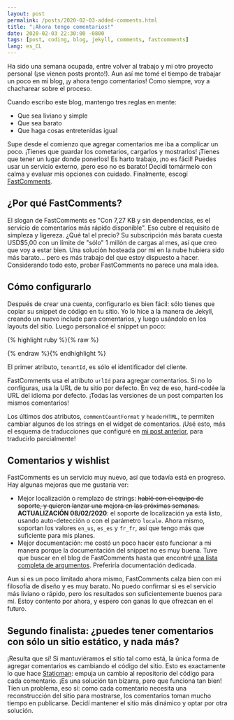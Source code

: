 ```yaml
---
layout: post
permalink: /posts/2020-02-03-added-comments.html
title: "¡Ahora tengo comentarios!"
date: 2020-02-03 22:30:00 -0800
tags: [post, coding, blog, jekyll, comments, fastcomments]
lang: es_CL
---
```


Ha sido una semana ocupada, entre volver al trabajo y mi otro proyecto personal (¡se vienen posts pronto!). Aun así me tomé el tiempo de trabajar un poco en mi blog, ¡y ahora tengo comentarios! Como siempre, voy a chacharear sobre el proceso.

<!--more-->

Cuando escribo este blog, mantengo tres reglas en mente:
* Que sea liviano y simple
* Que sea barato
* Que haga cosas entretenidas igual

Supe desde el comienzo que agregar comentarios me iba a complicar un poco. ¡Tienes que guardar los cometarios, cargarlos y mostrarlos! ¡Tienes que tener un lugar donde ponerlos! Es harto trabajo, ¡no es fácil! Puedes usar un servicio externo, ¡pero eso no es barato! Decidí tomármelo con calma y evaluar mis opciones con cuidado. Finalmente, escogí [FastComments](https://fastcomments.com/).

## ¿Por qué FastComments?

El slogan de FastComments es "Con 7,27 KB y sin dependencias, es el servicio de comentarios más rápido disponible". Eso cubre el requisito de simpleza y ligereza. ¿Qué tal el precio? Su subscripción más barata cuesta USD$5,00 con un límite de "sólo" 1 millón de cargas al mes, así que creo que voy a estar bien. Una solución hosteada por mí en la nube hubiera sido más barato... pero es más trabajo del que estoy dispuesto a hacer. Considerando todo esto, probar FastComments no parece una mala idea.

## Cómo configurarlo

Después de crear una cuenta, configurarlo es bien fácil: sólo tienes que copiar su snippet de código en tu sitio. Yo lo hice a la manera de Jekyll, creando un nuevo include para comentarios, y luego usándolo en los layouts del sitio. Luego personalicé el snippet un poco:

{% highlight ruby %}{% raw %}
<script src="https://cdn.fastcomments.com/js/embed.min.js"></script>
<div id="fastcomments-widget"></div>
<script>
  window.FastCommentsUI(document.getElementById('fastcomments-widget'), {
    tenantId: "{{ site.fastcomments.tenantId }}",
    urlId: "{{ site.url }}{{ page.permalink | post.permalink }}",
    commentCountFormat: "[count] comments on {{ page.title | post.title }}",
    headerHTML: "<h1>{{ site.data.translated_strings.leave_a_comment[site.active_lang] }}</h1>",
  });
</script>
{% endraw %}{% endhighlight %}

El primer atributo, `tenantId`, es sólo el identificador del cliente.

FastComments usa el atributo `urlId` para agregar comentarios. Si no lo configuras, usa la URL de tu sitio por defecto. En vez de eso, hard-codée la URL del idioma por defecto. ¡Todas las versiones de un post comparten los mismos comentarios!

Los últimos dos atributos, `commentCountFormat` y `headerHTML`, te permiten cambiar algunos de los strings en el widget de comentarios. ¡Usé esto, más el esquema de traducciones que configuré en [mi post anterior](/posts/2020-01-26-first-post.html), para traducirlo parcialmente!

## Comentarios y wishlist

FastComments es un servicio muy nuevo, así que todavía está en progreso. Hay algunas mejoras que me gustaría ver:
* Mejor localización o remplazo de strings: ~~hablé con el equipo de soporte, y quieren lanzar una mejora en las próximas semanas.~~ **ACTUALIZACIÓN 08/02/2020**: el soporte de localización ya está listo, usando auto-detección o con el parámetro `locale`. Ahora mismo, soportan los valores `en_us`, `es_es` y `fr_fr`, así que tengo más que suficiente para mis planes.
* Mejor documentación: me costó un poco hacer esto funcionar a mi manera porque la documentación del snippet no es muy buena. Tuve que buscar en el blog de FastComments hasta que encontré [una lista completa de argumentos](https://blog.fastcomments.com/(1-24-2020)-how-to-make-a-comment-system-like-hackaday.com.html). Preferiría documentación dedicada.

Aun si es un poco limitado ahora mismo, FastComments calza bien con mi filosofía de diseño y es muy barato. No puedo confirmar si es el servicio más liviano o rápido, pero los resultados son suficientemente buenos para mí. Estoy contento por ahora, y espero con ganas lo que ofrezcan en el futuro.

## Segundo finalista: ¿puedes tener comentarios con sólo un sitio estático, y nada más?

¡Resulta que sí! Si mantuviéramos el sitio tal como está, la única forma de agregar comentarios es cambiando el código del sitio. Esto es exactamente lo que hace [Staticman](https://staticman.net/): empuja un cambio al repositorio del código para cada comentario. ¡Es una solución tan bizarra, pero que funciona tan bien! Tien un problema, eso sí: como cada comentario necesita una reconstrucción del sitio para mostrarse, los comentarios toman mucho tiempo en publicarse. Decidí mantener el sitio más dinámico y optar por otra solución.
